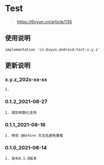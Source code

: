 Test
===
> <https://6xyun.cn/article/135>

使用说明
---
```
implementation 'cn.6xyun.android:test:x.y.z'
```

更新说明
---
### x.y.z_202x-xx-xx
    1.

### 0.1.2_2021-08-27
    1. 增加参数化支持

### 0.1.1_2021-08-16
    1. 修改 @Before 方法名避免重载

### 0.1.0_2021-08-14
    1. 发布0.1.0版本